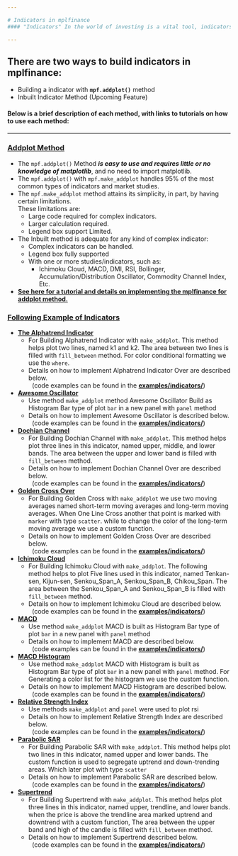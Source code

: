 ```yaml
---

# Indicators in mplfinance
#### "Indicators" In the world of investing is a vital tool, indicators typically refer to technical chart patterns deriving from the price, volume, or open interest of a given security.

---
```


## There are two ways to build indicators in mplfinance:
- Building a indicator with **`mpf.addplot()`** method
- Inbuilt Indicator Method (Upcoming Feature)
#### Below is a brief description of each method, with links to tutorials on how to use each method:

---
### [Addplot Method](https://github.com/matplotlib/mplfinance/blob/master/examples/addplot.ipynb)
* The `mpf.addplot()` Method ***is easy to use and requires little or no knowledge of matplotlib***, and no need to import matplotlib.
* The `mpf.addplot()` with `mpf.make_addplot` handles 95% of the most common types of indicators and market studies.
* The `mpf.make_addplot` method attains its simplicity, in part, by having certain limitations.<br>These limitations are:
   - Large code required for complex indicators.
   - Larger calculation required.
   - Legend box support Limited.
* The Inbuilt method is adequate for any kind of complex indicator:
  - Complex indicators can be handled.
  - Legend box fully supported
  - With one or more studies/indicators, such as:
    - Ichimoku Cloud, MACD, DMI, RSI, Bollinger, Accumulation/Distribution Oscillator, Commodity Channel Index, Etc.
* [**See here for a tutorial and details on implementing the mplfinance for addplot method.**](https://github.com/matplotlib/mplfinance/blob/master/examples/addplot.ipynb)


### [Following Example of Indicators](https://github.com/matplotlib/mplfinance/blob/master/examples/external_axes.ipynb)
*  [**The Alphatrend Indicator**](https://github.com/matplotlib/mplfinance/blob/master/examples/indicators/alphatrend.ipynb)
   - For Building Alphatrend Indicator with  `make_addplot`. This method helps plot two lines, named k1 and k2. The area between two lines is filled with `fill_between` method. For color conditional formatting we use the `where`.
   - Details on how to implement Alphatrend Indicator Over are described below.<br>&nbsp;&nbsp;(code examples can be found in the [**examples/indicators/**](https://github.com/matplotlib/mplfinance/blob/master/examples/indicators/alphatrend.ipynb))
*  [**Awesome Oscillator**](https://github.com/matplotlib/mplfinance/blob/master/examples/indicators/awesome_oscillator.ipynb)
   - Use method `make_addplot` method Awesome Oscillator Build as Histogram Bar type of plot `bar` in a new panel with `panel` method
   - Details on how to implement Awesome Oscillator is described below.<br>&nbsp;&nbsp;(code examples can be found in the [**examples/indicators/**](https://github.com/matplotlib/mplfinance/blob/master/examples/indicators/awesome_oscillator.ipynb))
*  [**Dochian Channel**](https://github.com/matplotlib/mplfinance/blob/master/examples/indicators/donchian_channel.ipynb)
   - For Building Dochian Channel with `make_addplot`. This method helps plot three lines in this indicator, named upper, middle, and lower bands. The area between the upper and lower band is filled with `fill_between` method.
   - Details on how to implement Dochian Channel Over are described below.<br>&nbsp;&nbsp;(code examples can be found in the [**examples/indicators/**](https://github.com/matplotlib/mplfinance/blob/master/examples/indicators/donchian_channel.ipynb))
*  [**Golden Cross Over**](https://github.com/matplotlib/mplfinance/blob/master/examples/indicators/golden_cross.ipynb)
   - For Building Golden Cross with `make_addplot` we use two moving averages named short-term moving averages and long-term moving averages. When One Line Cross another that point is marked with `marker` with type `scatter`. while to change the color of the long-term moving average we use a custom function.
   - Details on how to implement Golden Cross Over are described below.<br>&nbsp;&nbsp;(code examples can be found in the [**examples/indicators/**](https://github.com/matplotlib/mplfinance/blob/master/examples/indicators/golden_cross.ipynb))
*  [**Ichimoku Cloud**](https://github.com/matplotlib/mplfinance/blob/master/examples/indicators/ichimoku_cloud.ipynb)
   - For Building Ichimoku Cloud with `make_addplot`. The following method helps to plot Five lines used in this indicator, named Tenkan-sen, Kijun-sen, Senkou_Span_A, Senkou_Span_B, Chikou_Span. The area between the  Senkou_Span_A and  Senkou_Span_B is filled with `fill_between` method.
   - Details on how to implement Ichimoku Cloud are described below.<br>&nbsp;&nbsp;(code examples can be found in the [**examples/indicators/**](https://github.com/matplotlib/mplfinance/blob/master/examples/indicators/ichimoku_cloud.ipynb))
*  [**MACD**](https://github.com/matplotlib/mplfinance/blob/master/examples/indicators/macd.py)
   - Use method `make_addplot` MACD is built as Histogram Bar type of plot `bar` in a new panel with `panel` method
   - Details on how to implement MACD are described below.<br>&nbsp;&nbsp;(code examples can be found in the [**examples/indicators/**](https://github.com/matplotlib/mplfinance/blob/master/examples/indicators/macd.py))
*  [**MACD Histogram**](https://github.com/matplotlib/mplfinance/blob/master/examples/indicators/macd_histogram_gradient.ipynb)
   - Use method `make_addplot` MACD with Histogram is built as Histogram Bar type of plot `bar` in a new panel with `panel` method. For Generating a color list for the histogram we use the custom function.
   - Details on how to implement MACD Histogram are described below.<br>&nbsp;&nbsp;(code examples can be found in the [**examples/indicators/**](https://github.com/matplotlib/mplfinance/blob/master/examples/indicators/macd_histogram_gradient.ipynb))
*  [**Relative Strength Index**](https://github.com/matplotlib/mplfinance/blob/master/examples/indicators/mpf_rsi_demo.py)
   - Use methods `make_addplot` and `panel` were used to plot rsi
   - Details on how to implement Relative Strength Index are described below.<br>&nbsp;&nbsp;(code examples can be found in the [**examples/indicators/**](https://github.com/matplotlib/mplfinance/blob/master/examples/indicators/parabolic_sar.ipynb))
*  [**Parabolic SAR**](https://github.com/matplotlib/mplfinance/blob/master/examples/indicators/mpf_rsi_demo.py)
   - For Building Parabolic SAR with `make_addplot`. This method helps plot two lines in this indicator, named upper and lower bands. The custom function is used to segregate uptrend and down-trending areas. Which later plot with type `scatter`
   - Details on how to implement Parabolic SAR are described below.<br>&nbsp;&nbsp;(code examples can be found in the [**examples/indicators/**](https://github.com/matplotlib/mplfinance/blob/master/examples/indicators/parabolic_sar.ipynb))
*  [**Supertrend**](https://github.com/matplotlib/mplfinance/blob/master/examples/indicators/supertrend.ipynb)
   - For Building Supertrend with `make_addplot`. This method helps plot three lines in this indicator, named upper, trendline, and lower bands. when the price is above the trendline area marked uptrend and downtrend with a custom function, The area between the upper band and high of the candle is filled with `fill_between` method.
   - Details on how to implement Supertrend described below.<br>&nbsp;&nbsp;(code examples can be found in the [**examples/indicators/**](https://github.com/matplotlib/mplfinance/blob/master/examples/indicators/supertrend.ipynb))
